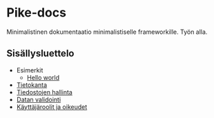 # Pike-docs

Minimalistinen dokumentaatio minimalistiselle frameworkille. Työn alla.

## Sisällysluettelo

- Esimerkit
    - [Hello world](examples/hello-world.md)
- [Tietokanta](database.md)
- [Tiedostojen hallinta](filesystem.md)
- [Datan validointi](validation.md)
- [Käyttäjäroolit ja oikeudet](acl.md)
